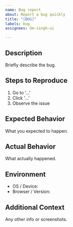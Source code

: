 ```yaml
---
name: Bug report
about: Report a bug quickly
title: "[BUG]"
labels: bug
assignees: Om-singh-ui

---
```


## **Description**
Briefly describe the bug.

## **Steps to Reproduce**
1. Go to '...'
2. Click '...'
3. Observe the issue

## **Expected Behavior**
What you expected to happen.

## **Actual Behavior**
What actually happened.

## **Environment**
- OS / Device: 
- Browser / Version: 

## **Additional Context**
Any other info or screenshots.

